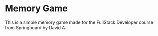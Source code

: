 # Memory Game 
This is a simple memory game made for the FullStack Developer course from Springboard by David A.